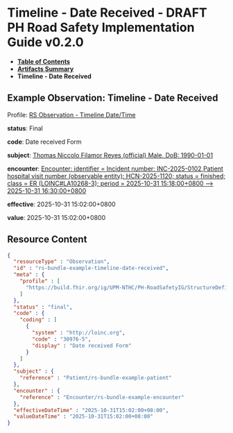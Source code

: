# Timeline - Date Received - DRAFT PH Road Safety Implementation Guide v0.2.0

* [**Table of Contents**](toc.md)
* [**Artifacts Summary**](artifacts.md)
* **Timeline - Date Received**

## Example Observation: Timeline - Date Received

Profile: [RS Observation - Timeline Date/Time](StructureDefinition-rs-observation-timeline-datetime.md)

**status**: Final

**code**: Date received Form

**subject**: [Thomas Niccolo Filamor Reyes (official) Male, DoB: 1990-01-01](Patient-rs-bundle-example-patient.md)

**encounter**: [Encounter: identifier = Incident number: INC-2025-0102,Patient hospital visit number (observable entity): HCN-2025-1120; status = finished; class = ER (LOINC#LA10268-3); period = 2025-10-31 15:18:00+0800 --> 2025-10-31 16:30:00+0800](Encounter-rs-bundle-example-encounter.md)

**effective**: 2025-10-31 15:02:00+0800

**value**: 2025-10-31 15:02:00+0800



## Resource Content

```json
{
  "resourceType" : "Observation",
  "id" : "rs-bundle-example-timeline-date-received",
  "meta" : {
    "profile" : [
      "https://build.fhir.org/ig/UPM-NTHC/PH-RoadSafetyIG/StructureDefinition/rs-observation-timeline-datetime"
    ]
  },
  "status" : "final",
  "code" : {
    "coding" : [
      {
        "system" : "http://loinc.org",
        "code" : "30976-5",
        "display" : "Date received Form"
      }
    ]
  },
  "subject" : {
    "reference" : "Patient/rs-bundle-example-patient"
  },
  "encounter" : {
    "reference" : "Encounter/rs-bundle-example-encounter"
  },
  "effectiveDateTime" : "2025-10-31T15:02:00+08:00",
  "valueDateTime" : "2025-10-31T15:02:00+08:00"
}

```
